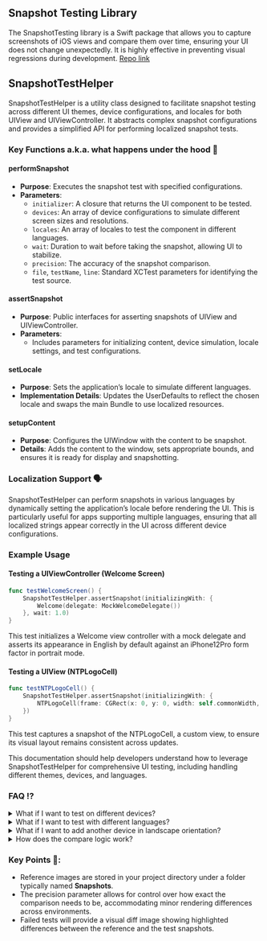 ## Snapshot Testing Library

The SnapshotTesting library is a Swift package that allows you to capture screenshots of iOS views and compare them over time, ensuring your UI does not change unexpectedly. It is highly effective in preventing visual regressions during development.
[Repo link](https://github.com/pointfreeco/swift-snapshot-testing?tab=readme-ov-file)

## SnapshotTestHelper

SnapshotTestHelper is a utility class designed to facilitate snapshot testing across different UI themes, device configurations, and locales for both UIView and UIViewController. It abstracts complex snapshot configurations and provides a simplified API for performing localized snapshot tests.

### Key Functions a.k.a. what happens under the hood 👀

#### performSnapshot

- **Purpose**: Executes the snapshot test with specified configurations.
- **Parameters**:
  - `initializer`: A closure that returns the UI component to be tested.
  - `devices`: An array of device configurations to simulate different screen sizes and resolutions.
  - `locales`: An array of locales to test the component in different languages.
  - `wait`: Duration to wait before taking the snapshot, allowing UI to stabilize.
  - `precision`: The accuracy of the snapshot comparison.
  - `file`, `testName`, `line`: Standard XCTest parameters for identifying the test source.

#### assertSnapshot

- **Purpose**: Public interfaces for asserting snapshots of UIView and UIViewController.
- **Parameters**:
  - Includes parameters for initializing content, device simulation, locale settings, and test configurations.

#### setLocale

- **Purpose**: Sets the application’s locale to simulate different languages.
- **Implementation Details**: Updates the UserDefaults to reflect the chosen locale and swaps the main Bundle to use localized resources.

#### setupContent

- **Purpose**: Configures the UIWindow with the content to be snapshot.
- **Details**: Adds the content to the window, sets appropriate bounds, and ensures it is ready for display and snapshotting.

### Localization Support 🗣️

SnapshotTestHelper can perform snapshots in various languages by dynamically setting the application’s locale before rendering the UI. This is particularly useful for apps supporting multiple languages, ensuring that all localized strings appear correctly in the UI across different device configurations.

### Example Usage

#### Testing a UIViewController (Welcome Screen)

```swift
func testWelcomeScreen() {
    SnapshotTestHelper.assertSnapshot(initializingWith: {
        Welcome(delegate: MockWelcomeDelegate())
    }, wait: 1.0)
}
```

This test initializes a Welcome view controller with a mock delegate and asserts its appearance in English by default against an iPhone12Pro form factor in portrait mode.

#### Testing a UIView (NTPLogoCell)

```swift
func testNTPLogoCell() {
    SnapshotTestHelper.assertSnapshot(initializingWith: {
        NTPLogoCell(frame: CGRect(x: 0, y: 0, width: self.commonWidth, height: 100))
    })
}
```

This test captures a snapshot of the NTPLogoCell, a custom view, to ensure its visual layout remains consistent across updates.

This documentation should help developers understand how to leverage SnapshotTestHelper for comprehensive UI testing, including handling different themes, devices, and languages.

### FAQ ⁉️

<details>
<summary> What if I want to test on different devices? </summary>

To perform snapshot tests on different devices, you can specify the devices using the `devices` parameter in the `assertSnapshot` function. SnapshotTestHelper configures the test environment to simulate the screen size and resolution of the specified devices.

**Example:**

```swift
SnapshotTestHelper.assertSnapshot(initializingWith: {
    MyCustomView()
}, devices: [.iPhone8_Portrait, .iPadPro_Portrait], wait: 1.0)
```

This configuration tests the MyCustomView on both an iPhone 8 in portrait mode and an iPad Pro in portrait mode.
</details>

<details>
<summary> What if I want to test with different languages? </summary>

SnapshotTestHelper supports testing UI components in different languages by passing an array of Locale objects to the locales parameter. This adjusts the app’s locale settings dynamically before capturing each snapshot, ensuring that localized strings are displayed correctly.

```swift
SnapshotTestHelper.assertSnapshot(initializingWith: {
    LocalizedWelcomeView()
}, locales: [Locale(identifier: "en"), Locale(identifier: "fr")], wait: 1.0)
```

This tests the LocalizedWelcomeView in both English and French, capturing how the view appears with different localized content.
</details>

<details>
<summary> What if I want to add another device in landscape orientation? </summary>

Here’s how you can add a device in landscape orientation:

In your DeviceType enum, ensure you have a landscape configuration set up for the device:

```swift
enum DeviceType: String, CaseIterable {
    case iPhone12Pro_Portrait
    case iPhone12Pro_Landscape // Define the landscape configuration

    var config: ViewImageConfig {
        switch self {
        case .iPhone12Pro_Portrait:
            return ViewImageConfig.iPhone12Pro(.portrait)
        case .iPhone12Pro_Landscape:
            return ViewImageConfig.iPhone12Pro(.landscape)
        }
    }
}
```

Then, to test on landscape devices using SnapshotTestHelper, you need to specify the device and orientation when configuring your test.

```swift
SnapshotTestHelper.assertSnapshot(
    initializingWith: { YourCustomView() },
    devices: [.iPhone12Pro_Landscape], // Assume you have defined this device configuration for landscape orientation earlier like above
    wait: 1.0
)
```
</details>

<details>
<summary> How does the compare logic work? </summary>

The SnapshotTesting library captures screenshots of your UI components and compares these images against reference images stored in your project. If a reference image does not exist, it is created on the first run, meaning the initial test will always “pass” by creating the needed baseline images.

On subsequent test runs, the newly captured snapshot is compared pixel by pixel against the reference image. If differences are detected beyond the specified precision threshold, the test fails, and the differences can be reviewed visually in Xcode. This helps identify unintended changes or regressions in the UI layout and appearance.

</details>

### Key Points 🎯:

- Reference images are stored in your project directory under a folder typically named __Snapshots__.
- The precision parameter allows for control over how exact the comparison needs to be, accommodating minor rendering differences across environments.
- Failed tests will provide a visual diff image showing highlighted differences between the reference and the test snapshots.